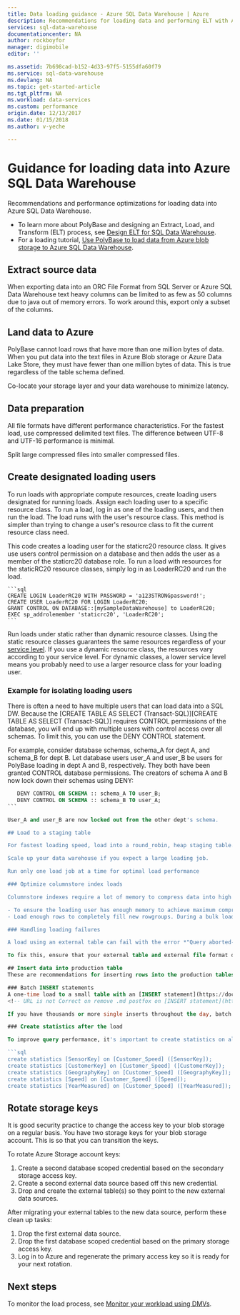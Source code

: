 ```yaml
---
title: Data loading guidance - Azure SQL Data Warehouse | Azure
description: Recommendations for loading data and performing ELT with Azure SQL Data Warehouse. 
services: sql-data-warehouse
documentationcenter: NA
author: rockboyfor
manager: digimobile
editor: ''

ms.assetid: 7b698cad-b152-4d33-97f5-5155dfa60f79
ms.service: sql-data-warehouse
ms.devlang: NA
ms.topic: get-started-article
ms.tgt_pltfrm: NA
ms.workload: data-services
ms.custom: performance
origin.date: 12/13/2017
ms.date: 01/15/2018
ms.author: v-yeche

---
```

# Guidance for loading data into Azure SQL Data Warehouse
Recommendations and performance optimizations for loading data into Azure SQL Data Warehouse. 

- To learn more about PolyBase and designing an Extract, Load, and Transform (ELT) process, see [Design ELT for SQL Data Warehouse](design-elt-data-loading.md).
- For a loading tutorial, [Use PolyBase to load data from Azure blob storage to Azure SQL Data Warehouse](load-data-from-azure-blob-storage-using-polybase.md).

## Extract source data

When exporting data into an ORC File Format from SQL Server or Azure SQL Data Warehouse text heavy columns can be limited to as few as 50 columns due to java out of memory errors. To work around this, export only a subset of the columns.

## Land data to Azure
PolyBase cannot load rows that have more than one million bytes of data. When you put data into the text files in Azure Blob storage or Azure Data Lake Store, they must have fewer than one million bytes of data. This is true regardless of the table schema defined.

Co-locate your storage layer and your data warehouse to minimize latency.

## Data preparation

All file formats have different performance characteristics. For the fastest load, use compressed delimited text files. The difference between UTF-8 and UTF-16 performance is minimal.

Split large compressed files into smaller compressed files.

## Create designated loading users
To run loads with appropriate compute resources, create loading users designated for running loads. Assign each loading user to a specific resource class. To run a load, log in as one of the loading users, and then run the load. The load runs with the user's resource class.  This method is simpler than trying to change a user's resource class to fit the current resource class need.

This code creates a loading user for the staticrc20 resource class. It gives use users control permission on a database and then adds the user as a member of the staticrc20 database role. To run a load with resources for the staticRC20 resource classes, simply log in as LoaderRC20 and run the load. 

    ```sql
    CREATE LOGIN LoaderRC20 WITH PASSWORD = 'a123STRONGpassword!';
    CREATE USER LoaderRC20 FOR LOGIN LoaderRC20;
    GRANT CONTROL ON DATABASE::[mySampleDataWarehouse] to LoaderRC20;
    EXEC sp_addrolemember 'staticrc20', 'LoaderRC20';
    ```

Run loads under static rather than dynamic resource classes. Using the static resource classes guarantees the same resources regardless of your [service level](performance-tiers.md#service-levels). If you use a dynamic resource class, the resources vary according to your service level. For dynamic classes, a lower service level means you probably need to use a larger resource class for your loading user.

### Example for isolating loading users

There is often a need to have multiple users that can load data into a SQL DW. Because the [CREATE TABLE AS SELECT (Transact-SQL)][CREATE TABLE AS SELECT (Transact-SQL)] requires CONTROL permissions of the database, you will end up with multiple users with control access over all schemas. To limit this, you can use the DENY CONTROL statement.

For example, consider database schemas, schema_A for dept A, and schema_B for dept B. Let database users user_A and user_B be users for PolyBase loading in dept A and B, respectively. They both have been granted CONTROL database permissions. The creators of schema A and B now lock down their schemas using DENY:

```sql
   DENY CONTROL ON SCHEMA :: schema_A TO user_B;
   DENY CONTROL ON SCHEMA :: schema_B TO user_A;
```   

User_A and user_B are now locked out from the other dept's schema.

## Load to a staging table

For fastest loading speed, load into a round_robin, heap staging table. This will be the most efficient way to move the data from the Azure Storage layer to SQl Data Warehouse.

Scale up your data warehouse if you expect a large loading job.

Run only one load job at a time for optimal load performance

### Optimize columnstore index loads

Columnstore indexes require a lot of memory to compress data into high quality rowgroups. For best compression and index efficiency, the columnstore index needs to compress 1,048,576 rows into each rowgroup. This is the maximum number of rows per rowgroup. When there is memory pressure, the columnstore index might not be able to achieve maximum compression rates. This in turn effects query performance. For a deep dive, see [Columnstore memory optimizations](sql-data-warehouse-memory-optimizations-for-columnstore-compression.md).

- To ensure the loading user has enough memory to achieve maximum compression rates, use loading users that are a member of a medium or large resource class. 
- Load enough rows to completely fill new rowgroups. During a bulk load, each 1,048,576 rows goes directly to the columnstore. Loads with fewer than 102,400 rows send the rows to the deltastore, which holds rows in a clustered index until there are enough for compression. If you load too few rows, they might all go to the deltastore and not get compressed immediately into columnstore format.

### Handling loading failures

A load using an external table can fail with the error *"Query aborted-- the maximum reject threshold was reached while reading from an external source"*. This indicates that your external data contains *dirty* records. A data record is considered 'dirty' if the actual data types/number of columns do not match the column definitions of the external table or if the data doesn't conform to the specified external file format. 

To fix this, ensure that your external table and external file format definitions are correct and your external data conforms to these definitions. In case a subset of external data records are dirty, you can choose to reject these records for your queries by using the reject options in CREATE EXTERNAL TABLE DDL.

## Insert data into production table
These are recommendations for inserting rows into the production tables.

### Batch INSERT statements
A one-time load to a small table with an [INSERT statement](https://docs.microsoft.com/sql/t-sql/statements/insert-transact-sql) or even a periodic reload of a look-up might perform just fine for your needs with a statement like `INSERT INTO MyLookup VALUES (1, 'Type 1')`.  Single ton inserts are not as efficient as performing a bulk load. 
<!-- URL is not Correct on remove .md postfox on [INSERT statement](https://docs.microsoft.com/sql/t-sql/statements/insert-transact-sql) -->

If you have thousands or more single inserts throughout the day, batch the inserts so you can bulk load them.  Develop your processes to append the single inserts to a file, and then create another process that periodically loads the file.

### Create statistics after the load

To improve query performance, it's important to create statistics on all columns of all tables after the first load, or substantial changes occur in the data.  For a detailed explanation of statistics, see [Statistics][Statistics]. The following example creates statistics on five columns of the Customer_Speed table.

```sql
create statistics [SensorKey] on [Customer_Speed] ([SensorKey]);
create statistics [CustomerKey] on [Customer_Speed] ([CustomerKey]);
create statistics [GeographyKey] on [Customer_Speed] ([GeographyKey]);
create statistics [Speed] on [Customer_Speed] ([Speed]);
create statistics [YearMeasured] on [Customer_Speed] ([YearMeasured]);
```

## Rotate storage keys
It is good security practice to change the access key to your blob storage on a regular basis. You have two storage keys for your blob storage account. This is so that you can transition the keys.

To rotate Azure Storage account keys:

1. Create a second database scoped credential based on the secondary storage access key.
2. Create a second external data source based off this new credential.
3. Drop and create the external table(s) so they point to the new external data sources. 

After migrating your external tables to the new data source, perform these clean up tasks:

1. Drop the first external data source.
2. Drop the first database scoped credential based on the primary storage access key.
3. Log in to Azure and regenerate the primary access key so it is ready for your next rotation.

## Next steps
To monitor the load process, see [Monitor your workload using DMVs](sql-data-warehouse-manage-monitor.md).
<!-- Update_Description: new articles on guidance for loading data -->
<!-- ms.date: 01/15/2018 -->